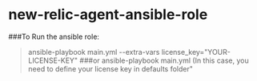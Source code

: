 # new-relic-agent-ansible-role

###To Run the ansible role:
>ansible-playbook main.yml --extra-vars license_key="YOUR-LICENSE-KEY"
###or
>ansible-playbook main.yml (In this case, you need to define your license key in defaults folder"
